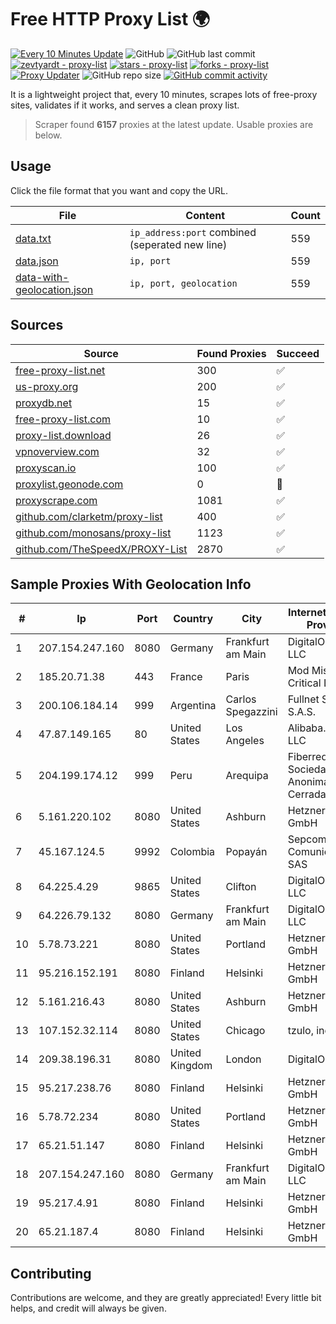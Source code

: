 
# Free HTTP Proxy List 🌍

[![Every 10 Minutes Update](https://github.com/mertguvencli/http-proxy-list/actions/workflows/main.yml/badge.svg?branch=main)](https://github.com/mertguvencli/http-proxy-list/actions/workflows/main.yml)
![GitHub](https://img.shields.io/github/license/mertguvencli/http-proxy-list)
![GitHub last commit](https://img.shields.io/github/last-commit/mertguvencli/http-proxy-list)
[![zevtyardt - proxy-list](https://img.shields.io/static/v1?label=zevtyardt&message=proxy-list&color=blue&logo=github)](https://github.com/zevtyardt/proxy-list "Go to GitHub repo")
[![stars - proxy-list](https://img.shields.io/github/stars/zevtyardt/proxy-list?style=social)](https://github.com/zevtyardt/proxy-list)
[![forks - proxy-list](https://img.shields.io/github/forks/zevtyardt/proxy-list?style=social)](https://github.com/zevtyardt/proxy-list)
[![Proxy Updater](https://github.com/zevtyardt/proxy-list/workflows/Proxy%20Updater/badge.svg)](https://github.com/zevtyardt/proxy-list/actions?query=workflow:"Proxy+Updater")
![GitHub repo size](https://img.shields.io/github/repo-size/zevtyardt/proxy-list)
[![GitHub commit activity](https://img.shields.io/github/commit-activity/m/zevtyardt/proxy-list?logo=commits)](https://github.com/zevtyardt/proxy-list/commits/main)

It is a lightweight project that, every 10 minutes, scrapes lots of free-proxy sites, validates if it works, and serves a clean proxy list.

> Scraper found **6157** proxies at the latest update. Usable proxies are below.

## Usage

Click the file format that you want and copy the URL.

|File|Content|Count|
|----|-------|-----|
|[data.txt](https://raw.githubusercontent.com/mertguvencli/http-proxy-list/main/proxy-list/data.txt)|`ip_address:port` combined (seperated new line)|559|
|[data.json](https://raw.githubusercontent.com/mertguvencli/http-proxy-list/main/proxy-list/data.json)|`ip, port`|559|
|[data-with-geolocation.json](https://raw.githubusercontent.com/mertguvencli/http-proxy-list/main/proxy-list/data-with-geolocation.json)|`ip, port, geolocation`|559|

## Sources

|Source|Found Proxies|Succeed|
|------|-------------|-------|
|[free-proxy-list.net](https://free-proxy-list.net)|300|✅|
|[us-proxy.org](https://www.us-proxy.org)|200|✅|
|[proxydb.net](http://proxydb.net)|15|✅|
|[free-proxy-list.com](https://free-proxy-list.com/?page=&port=&type%5B%5D=http&type%5B%5D=https&up_time=0&search=Search)|10|✅|
|[proxy-list.download](https://www.proxy-list.download/HTTP)|26|✅|
|[vpnoverview.com](https://vpnoverview.com/privacy/anonymous-browsing/free-proxy-servers)|32|✅|
|[proxyscan.io](https://www.proxyscan.io)|100|✅|
|[proxylist.geonode.com](https://proxylist.geonode.com/api/proxy-list?limit=300&page=1&sort_by=lastChecked&sort_type=desc&protocols=http,https)|0|🚫|
|[proxyscrape.com](https://api.proxyscrape.com/v2/?request=displayproxies&protocol=http&timeout=10000&country=all&ssl=all&anonymity=all)|1081|✅|
|[github.com/clarketm/proxy-list](https://raw.githubusercontent.com/clarketm/proxy-list/master/proxy-list-raw.txt)|400|✅|
|[github.com/monosans/proxy-list](https://raw.githubusercontent.com/monosans/proxy-list/main/proxies/http.txt)|1123|✅|
|[github.com/TheSpeedX/PROXY-List](https://raw.githubusercontent.com/TheSpeedX/PROXY-List/master/http.txt)|2870|✅|


## Sample Proxies With Geolocation Info

|#|Ip|Port|Country|City|Internet Service Provider|
|-|--|----|-------|----|-------------------------|
|1|207.154.247.160|8080|Germany|Frankfurt am Main|DigitalOcean, LLC|
|2|185.20.71.38|443|France|Paris|Mod Mission Critical LLC|
|3|200.106.184.14|999|Argentina|Carlos Spegazzini|Fullnet Solutions S.A.S.|
|4|47.87.149.165|80|United States|Los Angeles|Alibaba.com LLC|
|5|204.199.174.12|999|Peru|Arequipa|Fiberred Sociedad Anonima Cerrada|
|6|5.161.220.102|8080|United States|Ashburn|Hetzner Online GmbH|
|7|45.167.124.5|9992|Colombia|Popayán|Sepcom Comunicaciones SAS|
|8|64.225.4.29|9865|United States|Clifton|DigitalOcean, LLC|
|9|64.226.79.132|8080|Germany|Frankfurt am Main|DigitalOcean, LLC|
|10|5.78.73.221|8080|United States|Portland|Hetzner Online GmbH|
|11|95.216.152.191|8080|Finland|Helsinki|Hetzner Online GmbH|
|12|5.161.216.43|8080|United States|Ashburn|Hetzner Online GmbH|
|13|107.152.32.114|8080|United States|Chicago|tzulo, inc.|
|14|209.38.196.31|8080|United Kingdom|London|DigitalOcean|
|15|95.217.238.76|8080|Finland|Helsinki|Hetzner Online GmbH|
|16|5.78.72.234|8080|United States|Portland|Hetzner Online GmbH|
|17|65.21.51.147|8080|Finland|Helsinki|Hetzner Online GmbH|
|18|207.154.247.160|8080|Germany|Frankfurt am Main|DigitalOcean, LLC|
|19|95.217.4.91|8080|Finland|Helsinki|Hetzner Online GmbH|
|20|65.21.187.4|8080|Finland|Helsinki|Hetzner Online GmbH|



## Contributing

Contributions are welcome, and they are greatly appreciated! Every
little bit helps, and credit will always be given.

